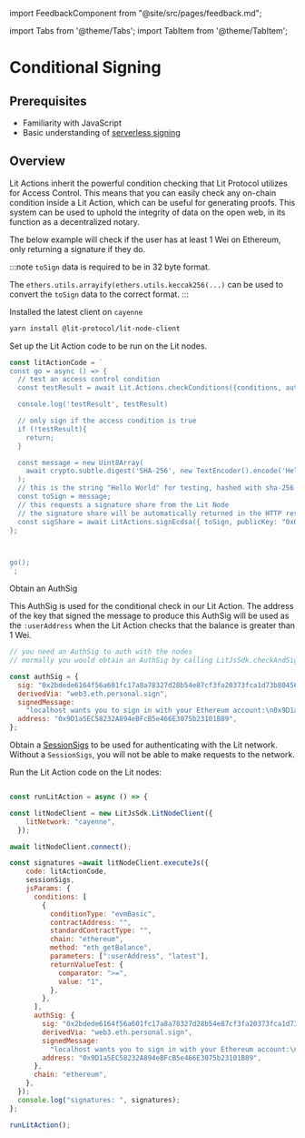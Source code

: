 import FeedbackComponent from "@site/src/pages/feedback.md";

import Tabs from '@theme/Tabs';
import TabItem from '@theme/TabItem';

# Conditional Signing

## Prerequisites

- Familiarity with JavaScript
- Basic understanding of [serverless signing](../serverless-signing/quick-start.md)

## Overview
Lit Actions inherit the powerful condition checking that Lit Protocol utilizes for Access Control. This means that you can easily check any on-chain condition inside a Lit Action, which can be useful for generating proofs. This system can be used to uphold the integrity of data on the open web, in its function as a decentralized notary.

The below example will check if the user has at least 1 Wei on Ethereum, only returning a signature if they do.

:::note
`toSign` data is required to be in 32 byte format. 

The `ethers.utils.arrayify(ethers.utils.keccak256(...)` can be used to convert the `toSign` data to the correct format.
:::

Installed the latest client on `cayenne`

```bash
yarn install @lit-protocol/lit-node-client
```

Set up the Lit Action code to be run on the Lit nodes.

```jsx
const litActionCode = `
const go = async () => {
  // test an access control condition
  const testResult = await Lit.Actions.checkConditions({conditions, authSig, chain})

  console.log('testResult', testResult)

  // only sign if the access condition is true
  if (!testResult){
    return;
  }

  const message = new Uint8Array(
    await crypto.subtle.digest('SHA-256', new TextEncoder().encode('Hello world'))
  );
  // this is the string "Hello World" for testing, hashed with sha-256 above.
  const toSign = message;
  // this requests a signature share from the Lit Node
  // the signature share will be automatically returned in the HTTP response from the node
  const sigShare = await LitActions.signEcdsa({ toSign, publicKey: "0x02e5896d70c1bc4b4844458748fe0f936c7919d7968341e391fb6d82c258192e64", sigName: "sig1" });
};



go();
`;
```

Obtain an AuthSig

This AuthSig is used for the conditional check in our Lit Action. The address of the key that signed the message to produce this AuthSig will be used as the `:userAddress` when the Lit Action checks that the balance is greater than 1 Wei.

```jsx
// you need an AuthSig to auth with the nodes
// normally you would obtain an AuthSig by calling LitJsSdk.checkAndSignAuthMessage({chain})

const authSig = {
  sig: "0x2bdede6164f56a601fc17a8a78327d28b54e87cf3fa20373fca1d73b804566736d76efe2dd79a4627870a50e66e1a9050ca333b6f98d9415d8bca424980611ca1c",
  derivedVia: "web3.eth.personal.sign",
  signedMessage:
    "localhost wants you to sign in with your Ethereum account:\n0x9D1a5EC58232A894eBFcB5e466E3075b23101B89\n\nThis is a key for Partiful\n\nURI: https://localhost/login\nVersion: 1\nChain ID: 1\nNonce: 1LF00rraLO4f7ZSIt\nIssued At: 2022-06-03T05:59:09.959Z",
  address: "0x9D1a5EC58232A894eBFcB5e466E3075b23101B89",
};

```

Obtain a [SessionSigs](../../sdk/authentication/session-sigs/get-session-sigs) to be used for authenticating with the Lit network. Without a `SessionSigs`, you will not be able to make requests to the network.

Run the Lit Action code on the Lit nodes:

```jsx

const runLitAction = async () => {

const litNodeClient = new LitJsSdk.LitNodeClient({
    litNetwork: "cayenne",
  });

await litNodeClient.connect();

const signatures =await litNodeClient.executeJs({
    code: litActionCode,
    sessionSigs,
    jsParams: {
      conditions: [
        {
          conditionType: "evmBasic",
          contractAddress: "",
          standardContractType: "",
          chain: "ethereum",
          method: "eth_getBalance",
          parameters: [":userAddress", "latest"],
          returnValueTest: {
            comparator: ">=",
            value: "1",
          },
        },
      ],
      authSig: {
        sig: "0x2bdede6164f56a601fc17a8a78327d28b54e87cf3fa20373fca1d73b804566736d76efe2dd79a4627870a50e66e1a9050ca333b6f98d9415d8bca424980611ca1c",
        derivedVia: "web3.eth.personal.sign",
        signedMessage:
          "localhost wants you to sign in with your Ethereum account:\n0x9D1a5EC58232A894eBFcB5e466E3075b23101B89\n\nThis is a key for Partiful\n\nURI: https://localhost/login\nVersion: 1\nChain ID: 1\nNonce: 1LF00rraLO4f7ZSIt\nIssued At: 2022-06-03T05:59:09.959Z",
        address: "0x9D1a5EC58232A894eBFcB5e466E3075b23101B89",
      },
      chain: "ethereum",
    },
  });
  console.log("signatures: ", signatures);
};

runLitAction();
```

<FeedbackComponent/>